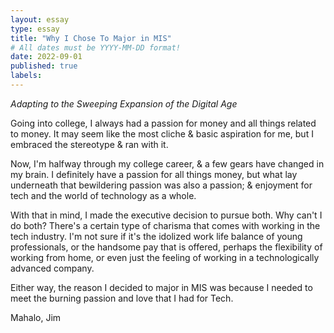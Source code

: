 ```yaml
---
layout: essay
type: essay
title: "Why I Chose To Major in MIS"
# All dates must be YYYY-MM-DD format!
date: 2022-09-01
published: true
labels:
---
```


*Adapting to the Sweeping Expansion of the Digital Age*

Going into college, I always had a passion for money and all things related to money. It may seem like the most cliche & basic aspiration for me, but I embraced the stereotype & ran with it.

Now, I'm halfway through my college career, & a few gears have changed in my brain. I definitely have a passion for all things money, but what lay underneath that bewildering passion was also a passion; & enjoyment for tech and the world of technology as a whole. 

With that in mind, I made the executive decision to pursue both. Why can't I do both? There's a certain type of charisma that comes with working in the tech industry. I'm not sure if it's the idolized work life balance of young professionals, or the handsome pay that is offered, perhaps the flexibility of working from home, or even just the feeling of working in a technologically advanced company.

Either way, the reason I decided to major in MIS was because I needed to meet the burning passion and love that I had for Tech.

Mahalo,
Jim

